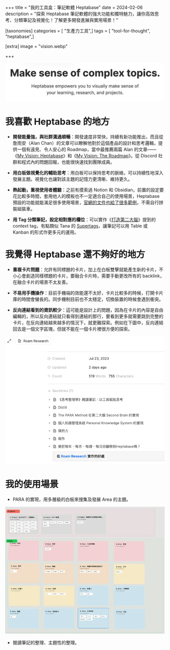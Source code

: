 +++
title = "我的工具盒：筆記軟體 Heptabase"
date = 2024-02-06
description = "探索 Heptabase 筆記軟體的強大功能和獨特魅力，讓你高效思考、分類筆記及視覺化！了解更多開發進展與實用場景！"

[taxonomies]
categories = [ "生產力工具",]
tags = [ "tool-for-thought", "heptabase",]

[extra]
image = "vision.webp"

+++

![](vision.webp)

# 我喜歡 Heptabase 的地方

* **開發能量強，與社群溝通順暢**：開發速度非常快，持續有新功能推出，而且從詹雨安（Alan Chan）的文章可以瞭解他對於這個產品的設計和思考邏輯，提供一個有遠見、令人安心的 Roadmap，當中最推薦兩篇 Alan 的文章——《[My Vision: Heptabase](https://sheracaolity.ghost.io/r/b9e3b20e)》和《[My Vision: The Roadmap](https://sheracaolity.ghost.io/my-vision-the-roadmap/)》。從 Discord 社群和程式內的問題回報，也能很快速找到團隊成員。

* **用白板做視覺化的輔助思考**：用白板可以保持思考的脈絡，可以持續性地深入發展主題。視覺化也讓對該主題的記憶力更清晰、維持更久。

* **熱起動，重視使用者體驗**：之前有摸索過 Notion 和 Obsidian，前置的設定要花比較多時間，套用他人的模板也不一定適合自己的使用場景，Heptabase 預設的功能就能滿足很多使用場景，[官網的文件也給了很多範例](https://wiki.heptabase.com/)，不需自行拼裝組裝車。

* **用 Tag 分類筆記，設定相對應的欄位**：可以實作《[打造第二大腦](@/reading-notes/building-a-second-brain/index.md)》提到的 context tag，有點類似 Tana 的 [Supertags](https://tana.inc/supertags)，讓筆記可以用 Table 或 Kanban 的形式作更多元的運用。

# 我覺得 Heptabase 還不夠好的地方

* **重複卡片問題**：允許有同標題的卡片，加上在白板雙擊就能產生新的卡片，不小心會創造同樣標題的卡片，要融合卡片時，需要手動更改所有的 backlink，在融合卡片的場景不太友善。

* **不易用手機操作**：目前手機端的效能還不太好，卡片比較多的時候，打開卡片庫的時間會蠻長的。同步機制目前也不太穩定，切換裝置的時候會遇到衝突。

* **反向連結看到的資訊較少**：這可能是設計上的問題，因為在卡片的內容是自由編輯的，所以反向連結就只看得到連結的那行，要看到更多就需要跳到完整的卡片，在反向連結越來越多的情況下，就更難探索。例如在下圖中，反向連結回去是一個文字區塊，但就不能在一個卡片裡很方便的探索。

![](backlink.webp)

# 我的使用場景

* PARA 的實現，用多層級的白板來搜集及發展 Area 的主題。

![](para.webp)

* 閱讀筆記的整理、主題性的整理。
